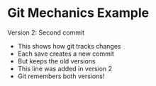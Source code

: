 # Git Mechanics Example

Version 2: Second commit
- This shows how git tracks changes
- Each save creates a new commit
- But keeps the old versions
- This line was added in version 2
- Git remembers both versions!